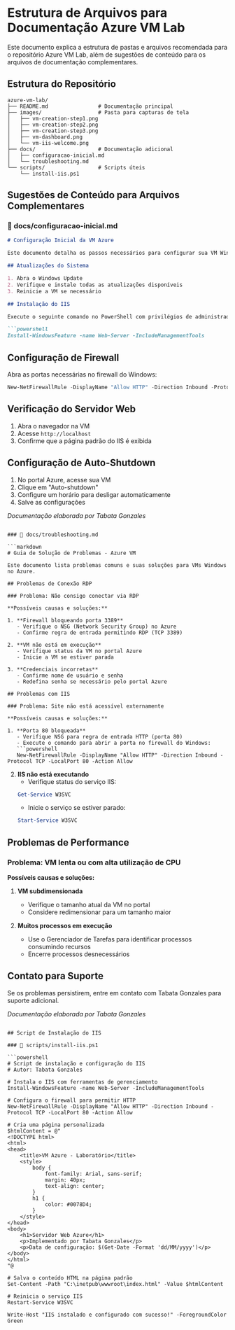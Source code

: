 # Estrutura de Arquivos para Documentação Azure VM Lab

Este documento explica a estrutura de pastas e arquivos recomendada para o repositório Azure VM Lab, além de sugestões de conteúdo para os arquivos de documentação complementares.

## Estrutura do Repositório

```
azure-vm-lab/
├── README.md                # Documentação principal
├── images/                  # Pasta para capturas de tela
│   ├── vm-creation-step1.png
│   ├── vm-creation-step2.png
│   ├── vm-creation-step3.png
│   ├── vm-dashboard.png
│   └── vm-iis-welcome.png
├── docs/                    # Documentação adicional
│   ├── configuracao-inicial.md
│   └── troubleshooting.md
└── scripts/                 # Scripts úteis
    └── install-iis.ps1
```

## Sugestões de Conteúdo para Arquivos Complementares

### 📄 docs/configuracao-inicial.md

```markdown
# Configuração Inicial da VM Azure

Este documento detalha os passos necessários para configurar sua VM Windows após a criação.

## Atualizações do Sistema

1. Abra o Windows Update
2. Verifique e instale todas as atualizações disponíveis
3. Reinicie a VM se necessário

## Instalação do IIS

Execute o seguinte comando no PowerShell com privilégios de administrador:

```powershell
Install-WindowsFeature -name Web-Server -IncludeManagementTools
```

## Configuração de Firewall

Abra as portas necessárias no firewall do Windows:

```powershell
New-NetFirewallRule -DisplayName "Allow HTTP" -Direction Inbound -Protocol TCP -LocalPort 80 -Action Allow
```

## Verificação do Servidor Web

1. Abra o navegador na VM
2. Acesse `http://localhost`
3. Confirme que a página padrão do IIS é exibida

## Configuração de Auto-Shutdown

1. No portal Azure, acesse sua VM
2. Clique em "Auto-shutdown"
3. Configure um horário para desligar automaticamente
4. Salve as configurações

*Documentação elaborada por Tabata Gonzales*
```

### 📄 docs/troubleshooting.md

```markdown
# Guia de Solução de Problemas - Azure VM

Este documento lista problemas comuns e suas soluções para VMs Windows no Azure.

## Problemas de Conexão RDP

### Problema: Não consigo conectar via RDP

**Possíveis causas e soluções:**

1. **Firewall bloqueando porta 3389**
   - Verifique o NSG (Network Security Group) no Azure
   - Confirme regra de entrada permitindo RDP (TCP 3389)

2. **VM não está em execução**
   - Verifique status da VM no portal Azure
   - Inicie a VM se estiver parada

3. **Credenciais incorretas**
   - Confirme nome de usuário e senha
   - Redefina senha se necessário pelo portal Azure

## Problemas com IIS

### Problema: Site não está acessível externamente

**Possíveis causas e soluções:**

1. **Porta 80 bloqueada**
   - Verifique NSG para regra de entrada HTTP (porta 80)
   - Execute o comando para abrir a porta no firewall do Windows:
   ```powershell
   New-NetFirewallRule -DisplayName "Allow HTTP" -Direction Inbound -Protocol TCP -LocalPort 80 -Action Allow
   ```

2. **IIS não está executando**
   - Verifique status do serviço IIS:
   ```powershell
   Get-Service W3SVC
   ```
   - Inicie o serviço se estiver parado:
   ```powershell
   Start-Service W3SVC
   ```

## Problemas de Performance

### Problema: VM lenta ou com alta utilização de CPU

**Possíveis causas e soluções:**

1. **VM subdimensionada**
   - Verifique o tamanho atual da VM no portal
   - Considere redimensionar para um tamanho maior

2. **Muitos processos em execução**
   - Use o Gerenciador de Tarefas para identificar processos consumindo recursos
   - Encerre processos desnecessários

## Contato para Suporte

Se os problemas persistirem, entre em contato com Tabata Gonzales para suporte adicional.

*Documentação elaborada por Tabata Gonzales*
```

## Script de Instalação do IIS

### 📄 scripts/install-iis.ps1

```powershell
# Script de instalação e configuração do IIS
# Autor: Tabata Gonzales

# Instala o IIS com ferramentas de gerenciamento
Install-WindowsFeature -name Web-Server -IncludeManagementTools

# Configura o firewall para permitir HTTP
New-NetFirewallRule -DisplayName "Allow HTTP" -Direction Inbound -Protocol TCP -LocalPort 80 -Action Allow

# Cria uma página personalizada
$htmlContent = @"
<!DOCTYPE html>
<html>
<head>
    <title>VM Azure - Laboratório</title>
    <style>
        body {
            font-family: Arial, sans-serif;
            margin: 40px;
            text-align: center;
        }
        h1 {
            color: #0078D4;
        }
    </style>
</head>
<body>
    <h1>Servidor Web Azure</h1>
    <p>Implementado por Tabata Gonzales</p>
    <p>Data de configuração: $(Get-Date -Format 'dd/MM/yyyy')</p>
</body>
</html>
"@

# Salva o conteúdo HTML na página padrão
Set-Content -Path "C:\inetpub\wwwroot\index.html" -Value $htmlContent

# Reinicia o serviço IIS
Restart-Service W3SVC

Write-Host "IIS instalado e configurado com sucesso!" -ForegroundColor Green
```